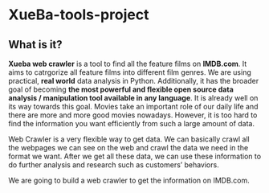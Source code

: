 # XueBa-tools-project
## What is it?

**Xueba web crawler** is a tool to find all the feature films on **IMDB.com**. It aims to catrgorize all feature films into different film genres. We are using practical, **real world** data analysis in Python. Additionally, it has
the broader goal of becoming **the most powerful and flexible open source data
analysis / manipulation tool available in any language**. It is already well on
its way towards this goal.
Movies take an important role of our daily life and there are more and more good movies nowadays. However, it is too hard to find the information you want efficiently from such a large amount of data. 

Web Crawler is a very flexible way to get data. We can basically crawl all the webpages we can see on the web and crawl the data we need in the format we want. After we get all these data, we can use these information to do further analysis and research such as customers’ behaviors.

We are going to build a web crawler to get the information on IMDB.com. 

